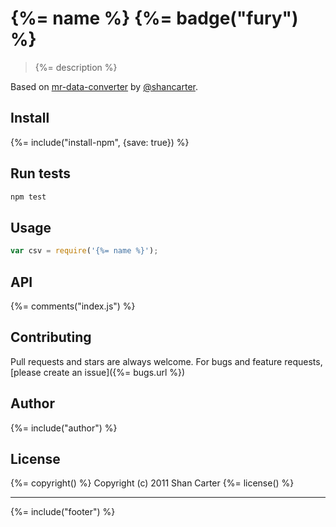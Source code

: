 # {%= name %} {%= badge("fury") %}

> {%= description %}

Based on [mr-data-converter](https://github.com/shancarter/mr-data-converter) by [@shancarter](https://github.com/shancarter).

## Install
{%= include("install-npm", {save: true}) %}

## Run tests

```bash
npm test
```

## Usage

```js
var csv = require('{%= name %}');
```

## API
{%= comments("index.js") %}

## Contributing
Pull requests and stars are always welcome. For bugs and feature requests, [please create an issue]({%= bugs.url %})

## Author
{%= include("author") %}

## License
{%= copyright() %}
Copyright (c) 2011 Shan Carter
{%= license() %}

***

{%= include("footer") %}